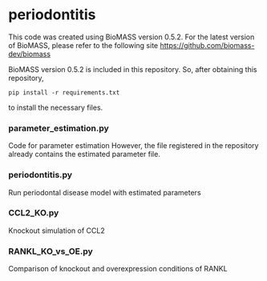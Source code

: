 # periodontitis

This code was created using BioMASS version 0.5.2.
For the latest version of BioMASS, please refer to the following site
https://github.com/biomass-dev/biomass

BioMASS version 0.5.2 is included in this repository.
So, after obtaining this repository,

```
pip install -r requirements.txt
```

to install the necessary files.

### parameter_estimation.py
Code for parameter estimation
However, the file registered in the repository already contains the estimated parameter file.

### periodontitis.py
Run periodontal disease model with estimated parameters

### CCL2_KO.py
Knockout simulation of CCL2

### RANKL_KO_vs_OE.py
Comparison of knockout and overexpression conditions of RANKL
